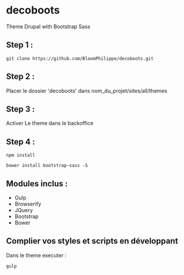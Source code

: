 # decoboots
Theme Drupal with Bootstrap Sass

## Step 1 :

```
git clone https://github.com/BloomPhilippe/decoboots.git
```

## Step 2 :

Placer le dossier 'decoboots' dans nom_du_projet/sites/all/themes

## Step 3 :

Activer Le theme dans le backoffice

## Step 4 :

```
npm install
```

```
bower install bootstrap-sass -S
```

Modules inclus :
----------------

- Gulp
- Browserify
- JQuery
- Bootstrap
- Bower

## Complier vos styles et scripts en développant

Dans le theme executer :

```
gulp
```
